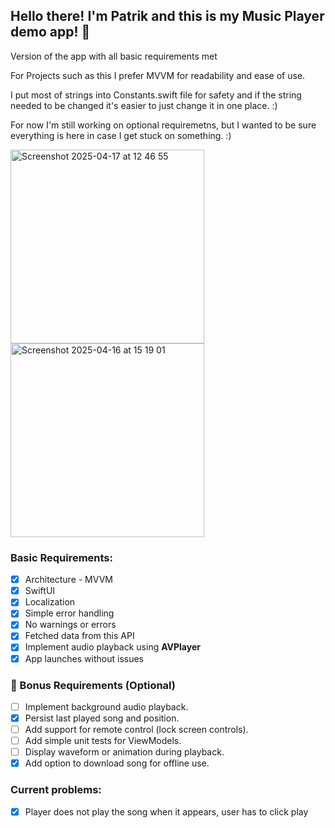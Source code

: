 <h2>Hello there! I'm Patrik and this is my Music Player demo app! 🚀</h2>
Version of the app with all basic requirements met

For Projects such as this I prefer MVVM for readability and ease of use. 

I put most of strings into Constants.swift file for safety and if the string needed to be changed it's easier to just change it in one place. :)

For now I'm still working on optional requiremetns, but I wanted to be sure everything is here in case I get stuck on something. :)

<p>
  <img width="310" alt="Screenshot 2025-04-17 at 12 46 55" src="https://github.com/user-attachments/assets/1341392a-6b14-4903-9a4d-f810f25978a9" />
<img width="310" alt="Screenshot 2025-04-16 at 15 19 01" src="https://github.com/user-attachments/assets/93acd770-acb7-4982-9a82-25fc639a2fb9" />
</p>

<h3>Basic Requirements:</h3>

- [x] Architecture - MVVM
- [x] SwiftUI
- [x] Localization
- [x] Simple error handling
- [x] No warnings or errors
- [x] Fetched data from this API
- [x] Implement audio playback using **AVPlayer**
- [x] App launches without issues

<h3>🧪 Bonus Requirements (Optional)</h3>

- [ ] Implement background audio playback.
- [x] Persist last played song and position.
- [ ] Add support for remote control (lock screen controls).
- [ ] Add simple unit tests for ViewModels.
- [ ] Display waveform or animation during playback.
- [x] Add option to download song for offline use.

<h3>Current problems:</h3>

- [x] Player does not play the song when it appears, user has to click play

